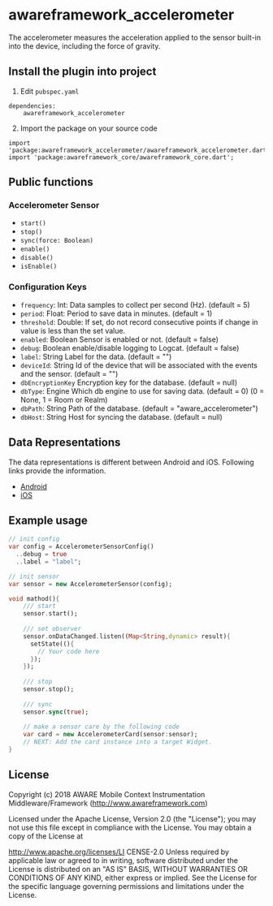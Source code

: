 # awareframework_accelerometer

The accelerometer measures the acceleration applied to the sensor built-in into the device, including the force of gravity.

## Install the plugin into project
1. Edit `pubspec.yaml`
```
dependencies:
    awareframework_accelerometer
```

2. Import the package on your source code
```
import 'package:awareframework_accelerometer/awareframework_accelerometer.dart';
import 'package:awareframework_core/awareframework_core.dart';
```

## Public functions
### Accelerometer Sensor
- `start()`
- `stop()` 
- `sync(force: Boolean)`
- `enable()`
- `disable()`
- `isEnable()`

### Configuration Keys
- `frequency`: Int: Data samples to collect per second (Hz). (default = 5)
- `period`: Float: Period to save data in minutes. (default = 1)
- `threshold`: Double: If set, do not record consecutive points if change in value is less than the set value.
- `enabled`: Boolean Sensor is enabled or not. (default = false)
- `debug`: Boolean enable/disable logging to Logcat. (default = false)
- `label`: String Label for the data. (default = "")
- `deviceId`: String Id of the device that will be associated with the events and the sensor. (default = "")
- `dbEncryptionKey` Encryption key for the database. (default = null)
- `dbType`: Engine Which db engine to use for saving data. (default = 0) (0 = None, 1 = Room or Realm)
- `dbPath`: String Path of the database. (default = "aware_accelerometer")
- `dbHost`: String Host for syncing the database. (default = null)

## Data Representations
The data representations is different between Android and iOS. Following links provide the information.
- [Android](https://github.com/awareframework/com.aware.android.sensor.accelerometer)
- [iOS](https://github.com/awareframework/com.aware.ios.sensor.accelerometer)

## Example usage
```dart
// init config
var config = AccelerometerSensorConfig()
  ..debug = true
  ..label = "label";

// init sensor
var sensor = new AccelerometerSensor(config);

void mathod(){
    /// start 
    sensor.start();
    
    /// set observer
    sensor.onDataChanged.listen((Map<String,dynamic> result){
      setState((){
        // Your code here
      });
    });
    
    /// stop
    sensor.stop();
    
    /// sync
    sensor.sync(true);  
    
    // make a sensor care by the following code
    var card = new AccelerometerCard(sensor:sensor);
    // NEXT: Add the card instance into a target Widget.
}

```

## License
Copyright (c) 2018 AWARE Mobile Context Instrumentation Middleware/Framework (http://www.awareframework.com)

Licensed under the Apache License, Version 2.0 (the "License"); you may not use this file except in compliance with the License. You may obtain a copy of the License at

http://www.apache.org/licenses/LI
CENSE-2.0 Unless required by applicable law or agreed to in writing, software distributed under the License is distributed on an "AS IS" BASIS, WITHOUT WARRANTIES OR CONDITIONS OF ANY KIND, either express or implied. See the License for the specific language governing permissions and limitations under the License.
